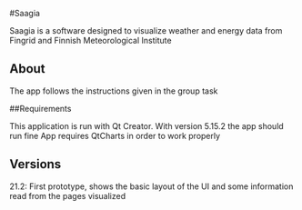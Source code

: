 #Saagia

Saagia is a software designed to visualize weather and energy data from Fingrid and Finnish Meteorological Institute

## About

The app follows the instructions given in the group task

##Requirements

This application is run with Qt Creator. With version 5.15.2 the app should run fine
App requires QtCharts in order to work properly

## Versions
21.2: First prototype, shows the basic layout of the UI and some information read from the pages visualized

 
